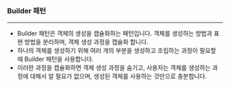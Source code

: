 ### Builder 패턴

---


- Builder 패턴은 객체의 생성을 캡슐화하는 패턴입니다. 객체를 생성하는 방법과 표현 방법을 분리하며, 객체 생성 과정을 캡슐화 합니다.
- 하나의 객체를 생성하기 위해 여러 개의 부분을 생성하고 조립하는 과정이 필요할 때 Builder 패턴을 사용합니다. 
- 이러한 과정을 캡슐화하면 객체 생성 과정을 숨기고, 사용자는 객체를 생성하는 과정에 대해서 알 필요가 없으며, 생성된 객체를 사용하는 것만으로 충분합니다.